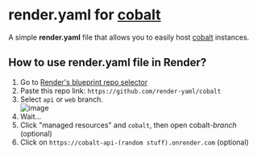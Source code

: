 # **render.yaml** for [cobalt](//github.com/imputnet/cobalt)
A simple **render.yaml** file that allows you to easily host [cobalt](//github.com/imputnet/cobalt) instances.
## How to use render.yaml file in Render?
1. Go to [Render's blueprint repo selector](https://dashboard.render.com/select-repo?type=blueprint)
2. Paste this repo link: `https://github.com/render-yaml/cobalt`
3. Select `api` or `web` branch. <br> ![image](https://github.com/render-yaml/cobalt/assets/79092746/79683bf6-aa47-4e39-825b-87b7c85fb302)
4. Wait...
5. Click "managed resources" and `cobalt`, then open cobalt-*branch* (optional)
6. Click on `https://cobalt-api-(random stuff).onrender.com` (optional)
